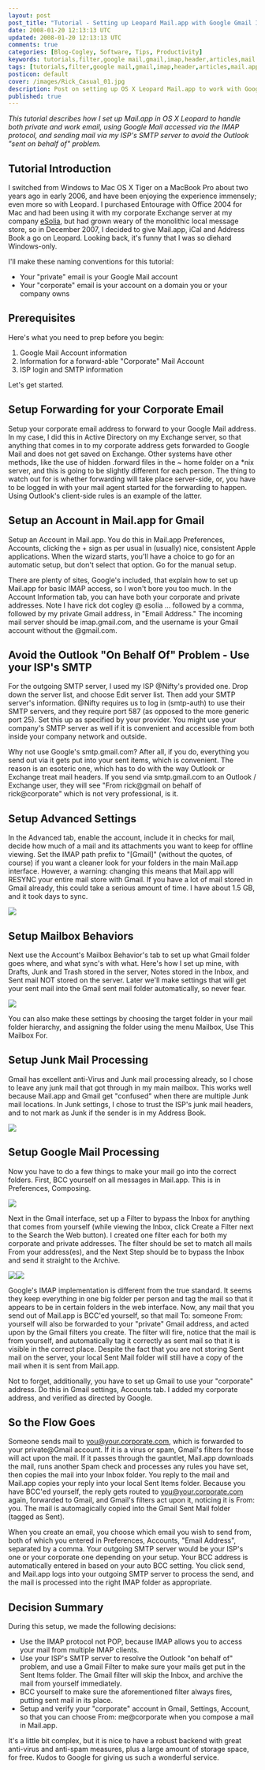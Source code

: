 ```yaml
---           
layout: post
post_title: "Tutorial - Setting up Leopard Mail.app with Google Gmail IMAP - The Basics"
date: 2008-01-20 12:13:13 UTC
updated: 2008-01-20 12:13:13 UTC
comments: true
categories: [Blog-Cogley, Software, Tips, Productivity]
keywords: tutorials,filter,google mail,gmail,imap,header,articles,mail.app
tags: [tutorials,filter,google mail,gmail,imap,header,articles,mail.app]
posticon: default
cover: /images/Rick_Casual_01.jpg
description: Post on setting up OS X Leopard Mail.app to work with Google Gmail IMAP, by Rick Cogley.
published: true
---
```


_This tutorial describes how I set up Mail.app in OS X Leopard to handle both private and work email, using Google Mail accessed via the IMAP protocol, and sending mail via my ISP's SMTP server to avoid the Outlook "sent on behalf of" problem._
 
<!--more--> 

## Tutorial Introduction

I switched from Windows to Mac OS X Tiger on a MacBook Pro about two years ago in early 2006, and have been enjoying the experience immensely; even more so with Leopard. I purchased Entourage with Office 2004 for Mac and had been using it with my corporate Exchange server at my company [eSolia](http://www.esolia.com), but had grown weary of the monolithic local message store, so in December 2007, I decided to give Mail.app, iCal and Address Book a go on Leopard. Looking back, it's funny that I was so diehard Windows-only.

I'll make these naming conventions for this tutorial:

  - Your "private" email is your Google Mail account
  - Your "corporate" email is your account on a domain you or your company owns

## Prerequisites

Here's what you need to prep before you begin:

  1. Google Mail Account information
  2. Information for a forward-able "Corporate" Mail Account
  3. ISP login and SMTP information

Let's get started.

## Setup Forwarding for your Corporate Email

Setup your corporate email address to forward to your Google Mail address. In my case, I did this in Active Directory on my Exchange server, so that anything that comes in to my corporate address gets forwarded to Google Mail and does not get saved on Exchange. Other systems have other methods, like the use of hidden .forward files in the ~ home folder on a *nix server, and this is going to be slightly different for each person. The thing to watch out for is whether forwarding will take place server-side, or, you have to be logged in with your mail agent started for the forwarding to happen. Using Outlook's client-side rules is an example of the latter.

## Setup an Account in Mail.app for Gmail

Setup an Account in Mail.app. You do this in Mail.app Preferences, Accounts, clicking the + sign as per usual in (usually) nice, consistent Apple applications. When the wizard starts, you'll have a choice to go for an automatic setup, but don't select that option. Go for the manual setup.


There are plenty of sites, Google's included, that explain how to set up Mail.app for basic IMAP access, so I won't bore you too much. In the Account Information tab, you can have both your corporate and private addresses. Note I have rick dot cogley @ esolia ... followed by a comma, followed by my private Gmail address, in "Email Address." The incoming mail server should be imap.gmail.com, and the username is your Gmail account without the @gmail.com.


[](http://www.flickr.com/photos/81796435@N00/2199479464/)

## Avoid the Outlook "On Behalf Of" Problem - Use your ISP's SMTP

For the outgoing SMTP server, I used my ISP @Nifty's provided one. Drop down the server list, and choose Edit server list. Then add your SMTP server's information. @Nifty requires us to log in (smtp-auth) to use their SMTP servers, and they require port 587 (as opposed to the more generic port 25). Set this up as specified by your provider. You might use your company's SMTP server as well if it is convenient and accessible from both inside your company network and outside.


Why not use Google's smtp.gmail.com? After all, if you do, everything you send out via it gets put into your sent items, which is convenient. The reason is an esoteric one, which has to do with the way Outlook or Exchange treat mail headers. If you send via smtp.gmail.com to an Outlook / Exchange user, they will see "From rick@gmail on behalf of rick@corporate" which is not very professional, is it.

## Setup Advanced Settings

In the Advanced tab, enable the account, include it in checks for mail, decide how much of a mail and its attachments you want to keep for offline viewing. Set the IMAP path prefix to "[Gmail]" (without the quotes, of course) if you want a cleaner look for your folders in the main Mail.app interface. However, a warning: changing this means that Mail.app will RESYNC your entire mail store with Gmail. If you have a lot of mail stored in Gmail already, this could take a serious amount of time. I have about 1.5 GB, and it took days to sync.


[![](http://static.flickr.com/2267/2198687375_8d0e8e2bdd_m.jpg)](http://www.flickr.com/photos/81796435@N00/2198687375/ "Mail.app Gmail Advanced")

## Setup Mailbox Behaviors

Next use the Account's Mailbox Behavior's tab to set up what Gmail folder goes where, and what sync's with what. Here's how I set up mine, with Drafts, Junk and Trash stored in the server, Notes stored in the Inbox, and Sent mail NOT stored on the server. Later we'll make settings that will get your sent mail into the Gmail sent mail folder automatically, so never fear.


[![](http://static.flickr.com/2219/2199479260_c69a369af3_m.jpg)](http://www.flickr.com/photos/81796435@N00/2199479260/ "Mail.app Gmail Mailbox Behaviors")


You can also make these settings by choosing the target folder in your mail folder hierarchy, and assigning the folder using the menu Mailbox, Use This Mailbox For.

## Setup Junk Mail Processing

Gmail has excellent anti-Virus and Junk mail processing already, so I chose to leave any junk mail that got through in my main mailbox. This works well because Mail.app and Gmail get "confused" when there are multiple Junk mail locations. In Junk settings, I chose to trust the ISP's junk mail headers, and to not mark as Junk if the sender is in my Address Book.


[![](http://static.flickr.com/2162/2198735393_56a58c5106_m.jpg)](http://www.flickr.com/photos/81796435@N00/2198735393/ "Mail.app Junk Mail")

## Setup Google Mail Processing

Now you have to do a few things to make your mail go into the correct folders. First, BCC yourself on all messages in Mail.app. This is in Preferences, Composing.


[![](http://static.flickr.com/2136/2198687589_d6593d1c6e_m.jpg)](http://www.flickr.com/photos/81796435@N00/2198687589/ "Mail.app Auto BCC")


Next in the Gmail interface, set up a Filter to bypass the Inbox for anything that comes from yourself (while viewing the Inbox, click Create a Filter next to the Search the Web button). I created one filter each for both my corporate and private addresses. The filter should be set to match all mails From your address(es), and the Next Step should be to bypass the Inbox and send it straight to the Archive.


[![](http://static.flickr.com/2268/2199566858_e94246f255_m.jpg)](http://www.flickr.com/photos/81796435@N00/2199566858/ "Gmail Filter Criteria")[![](http://static.flickr.com/2143/2198775169_f6d14b5115_m.jpg)](http://www.flickr.com/photos/81796435@N00/2198775169/ "Gmail Filter Action")


Google's IMAP implementation is different from the true standard. It seems they keep everything in one big folder per person and tag the mail so that it appears to be in certain folders in the web interface. Now, any mail that you send out of Mail.app is BCC'ed yourself, so that mail To: someone From: yourself will also be forwarded to your "private" Gmail address, and acted upon by the Gmail filters you create. The filter will fire, notice that the mail is from yourself, and automatically tag it correctly as sent mail so that it is visible in the correct place. Despite the fact that you are not storing Sent mail on the server, your local Sent Mail folder will still have a copy of the mail when it is sent from Mail.app.


Not to forget, additionally, you have to set up Gmail to use your "corporate" address. Do this in Gmail settings, Accounts tab. I added my corporate address, and verified as directed by Google.

## So the Flow Goes

Someone sends mail to you@your.corporate.com, which is forwarded to your private@Gmail account. If it is a virus or spam, Gmail's filters for those will act upon the mail. If it passes through the gauntlet, Mail.app downloads the mail, runs another Spam check and processes any rules you have set, then copies the mail into your Inbox folder. You reply to the mail and Mail.app copies your reply into your local Sent Items folder. Because you have BCC'ed yourself, the reply gets routed to you@your.corporate.com again, forwarded to Gmail, and Gmail's filters act upon it, noticing it is From: you. The mail is automagically copied into the Gmail Sent Mail folder (tagged as Sent).


When you create an email, you choose which email you wish to send from, both of which you entered in Preferences, Accounts, "Email Address", separated by a comma. Your outgoing SMTP server would be your ISP's one or your corporate one depending on your setup. Your BCC address is automatically entered in based on your auto BCC setting. You click send, and Mail.app logs into your outgoing SMTP server to process the send, and the mail is processed into the right IMAP folder as appropriate.

## Decision Summary

During this setup, we made the following decisions:

  - Use the IMAP protocol not POP, because IMAP allows you to access your mail from multiple IMAP clients.
  - Use your ISP's SMTP server to resolve the Outlook "on behalf of" problem, and use a Gmail Filter to make sure your mails get put in the Sent Items folder. The Gmail filter will skip the Inbox, and archive the mail from yourself immediately.
  - BCC yourself to make sure the aforementioned filter always fires, putting sent mail in its place.
  - Setup and verify your "corporate" account in Gmail, Settings, Account, so that you can choose From: me@corporate when you compose a mail in Mail.app.

It's a little bit complex, but it is nice to have a robust backend with great anti-virus and anti-spam measures, plus a large amount of storage space, for free. Kudos to Google for giving us such a wonderful service.

